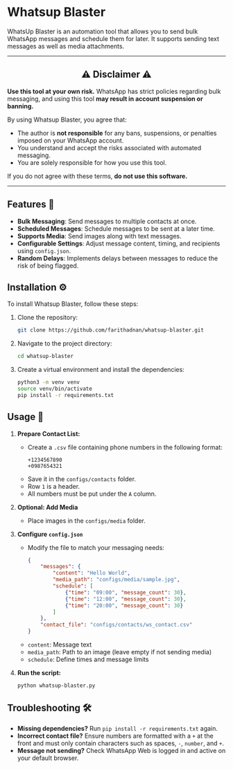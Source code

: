 # Whatsup Blaster 

WhatsUp Blaster is an automation tool that allows you to send bulk WhatsApp messages and schedule them for later. It supports sending text messages as well as media attachments.

---
<center>
    <h2> ⚠️ Disclaimer ⚠️ </h2>
</center>

**Use this tool at your own risk.** WhatsApp has strict policies regarding bulk messaging, and using this tool **may result in account suspension or banning.**

By using Whatsup Blaster, you agree that:

- The author is **not responsible** for any bans, suspensions, or penalties imposed on your WhatsApp account.
- You understand and accept the risks associated with automated messaging.
- You are solely responsible for how you use this tool.

If you do not agree with these terms, **do not use this software.**

---

## Features 🌟

- **Bulk Messaging**: Send messages to multiple contacts at once.
- **Scheduled Messages**: Schedule messages to be sent at a later time.
- **Supports Media**: Send images along with text messages.
- **Configurable Settings**: Adjust message content, timing, and recipients using `config.json`.
- **Random Delays**: Implements delays between messages to reduce the risk of being flagged.

## Installation ⚙️ 

To install Whatsup Blaster, follow these steps:

1. Clone the repository:
    ```bash
    git clone https://github.com/farithadnan/whatsup-blaster.git
    ```
2. Navigate to the project directory:
    ```bash
    cd whatsup-blaster
    ```
3. Create a virtual environment and install the dependencies:
    ```bash
    python3 -m venv venv
    source venv/bin/activate
    pip install -r requirements.txt
    ```

## Usage 📖

1. **Prepare Contact List:**  
   - Create a `.csv` file containing phone numbers in the following format:
     ```
     +1234567890
     +0987654321
     ```
   - Save it in the `configs/contacts` folder.
   - Row `1` is a header.
   - All numbers must be put under the `A` column.

2. **Optional: Add Media**  
   - Place images in the `configs/media` folder.

3. **Configure `config.json`**  
   - Modify the file to match your messaging needs:
     ```json
     {
         "messages": {
             "content": "Hello World",
             "media_path": "configs/media/sample.jpg",
             "schedule": [
                 {"time": "09:00", "message_count": 30},
                 {"time": "12:00", "message_count": 30},
                 {"time": "20:00", "message_count": 30}
             ]
         },
         "contact_file": "configs/contacts/ws_contact.csv"
     }
     ```
   - `content`: Message text  
   - `media_path`: Path to an image (leave empty if not sending media)  
   - `schedule`: Define times and message limits  

4. **Run the script:**  
   ```bash
   python whatsup-blaster.py
   ```

## Troubleshooting 🛠

- **Missing dependencies?** Run `pip install -r requirements.txt` again.
- **Incorrect contact file?** Ensure numbers are formatted with a `+` at the front and must only contain characters such as spaces, `-`, `number`, and `+`.
- **Message not sending?** Check WhatsApp Web is logged in and active on your default browser.
